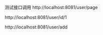 测试接口调用
http://localhost:8081/user/page

http://localhost:8081/user/id/1

http://localhost:8081/user/add